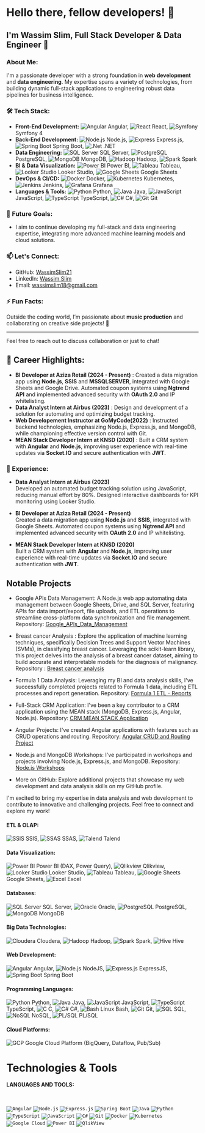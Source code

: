 # Hello there, fellow developers! 👋

## I'm Wassim Slim, Full Stack Developer & Data Engineer 🚀

### About Me:
I'm a passionate developer with a strong foundation in **web development** and **data engineering**. My expertise spans a variety of technologies, from building dynamic full-stack applications to engineering robust data pipelines for business intelligence.

### 🛠️ Tech Stack:
- **Front-End Development:** ![Angular](https://img.icons8.com/color/48/angularjs.png) Angular, ![React](https://img.icons8.com/color/48/react-native.png) React, ![Symfony](https://img.icons8.com/color/48/symfony.png) Symfony 4
- **Back-End Development:** ![Node.js](https://img.icons8.com/color/48/nodejs.png) Node.js, ![Express](https://img.icons8.com/color/48/express.png) Express.js, ![Spring Boot](https://img.icons8.com/color/48/spring-logo.png) Spring Boot, ![.Net](https://img.icons8.com/color/48/dot-net.png) .NET
- **Data Engineering:** ![SQL Server](https://img.icons8.com/color/48/sql.png) SQL Server, ![PostgreSQL](https://img.icons8.com/color/48/postgresql.png) PostgreSQL, ![MongoDB](https://img.icons8.com/color/48/mongodb.png) MongoDB, ![Hadoop](https://img.icons8.com/color/48/hadoop.png) Hadoop, ![Spark](https://img.icons8.com/color/48/spark.png) Spark
- **BI & Data Visualization:** ![Power BI](https://img.icons8.com/color/48/power-bi.png) Power BI, ![Tableau](https://img.icons8.com/color/48/tableau-software.png) Tableau, ![Looker Studio](https://img.icons8.com/color/48/google.png) Looker Studio, ![Google Sheets](https://img.icons8.com/color/48/google-sheets.png) Google Sheets
- **DevOps & CI/CD:** ![Docker](https://img.icons8.com/color/48/docker.png) Docker, ![Kubernetes](https://img.icons8.com/color/48/kubernetes.png) Kubernetes, ![Jenkins](https://img.icons8.com/color/48/jenkins.png) Jenkins, ![Grafana](https://img.icons8.com/color/48/grafana.png) Grafana
- **Languages & Tools:** ![Python](https://img.icons8.com/color/48/python.png) Python, ![Java](https://img.icons8.com/color/48/java-coffee-cup-logo.png) Java, ![JavaScript](https://img.icons8.com/color/48/javascript.png) JavaScript, ![TypeScript](https://img.icons8.com/color/48/typescript.png) TypeScript, ![C#](https://img.icons8.com/color/48/c-sharp-logo.png) C#, ![Git](https://img.icons8.com/color/48/git.png) Git



### 🎯 Future Goals:
- I aim to continue developing my full-stack and data engineering expertise, integrating more advanced machine learning models and cloud solutions.

### 📫 Let's Connect:
- GitHub: [WassimSlim21](https://github.com/WassimSlim21)
- LinkedIn: [Wassim Slim](https://www.linkedin.com/in/wassimslim)
- Email: wassimslim18@gmail.com

### ⚡ Fun Facts:
Outside the coding world, I’m passionate about **music production** and collaborating on creative side projects! 🎵

---
Feel free to reach out to discuss collaboration or just to chat!



## 🚀 Career Highlights:

- **BI Developer at Aziza Retail (2024 - Present)** :   Created a data migration app using **Node.js**, **SSIS** and **MSSQLSERVER**, integrated with Google Sheets and Google Drive. Automated coupon systems using **Ngtrend API** and implemented advanced security with **OAuth 2.0** and IP whitelisting.
- **Data Analyst Intern at Airbus (2023)** : Design and development of a solution for automating and optimizing budget tracking.
- **Web Developement Instructor at GoMyCode(2022)** : Instructed backend technologies, emphasizing Node.js, Express.js, and MongoDB, while championing effective version control with Git.
- **MEAN Stack Developer Intern at KNSD (2020)** : Built a CRM system with **Angular** and **Node.js**, improving user experience with real-time updates via **Socket.IO** and secure authentication with **JWT**.


### 💼 Experience:
- **Data Analyst Intern at Airbus (2023)**  
  Developed an automated budget tracking solution using JavaScript, reducing manual effort by 80%. Designed interactive dashboards for KPI monitoring using Looker Studio.

- **BI Developer at Aziza Retail (2024 - Present)**  
  Created a data migration app using **Node.js** and **SSIS**, integrated with Google Sheets. Automated coupon systems using **Ngtrend API** and implemented advanced security with **OAuth 2.0** and IP whitelisting.

- **MEAN Stack Developer Intern at KNSD (2020)**  
  Built a CRM system with **Angular** and **Node.js**, improving user experience with real-time updates via **Socket.IO** and secure authentication with **JWT**.
## Notable Projects
- Google APIs Data Management: A Node.js web app automating data management between Google Sheets, Drive, and SQL Server, featuring APIs for data import/export, file uploads, and ETL operations to streamline cross-platform data synchronization and file management.
Repository: [Google_APIs_Data_Management](https://github.com/WassimSlim21/Google_APIs_Data_Management)


- Breast cancer Analysis : Explore the application of machine learning techniques, specifically Decision Trees and Support Vector Machines (SVMs), in classifying breast cancer. Leveraging the scikit-learn library, this project delves into the analysis of a breast cancer dataset, aiming to build accurate and interpretable models for the diagnosis of malignancy.
Repository :  [Breast cancer analysis](https://github.com/WassimSlim21/Breast_Cancer_Data_Analysis.git)

- Formula 1 Data Analysis: Leveraging my BI and data analysis skills, I've successfully completed projects related to Formula 1 data, including ETL processes and report generation.
Repository: [Formula 1 ETL - Reports](https://github.com/WassimSlim21/WefastReports.git)

- Full-Stack CRM Application: I've been a key contributor to a CRM application using the MEAN stack (MongoDB, Express.js, Angular, Node.js).
Repository: [CRM MEAN STACK Application](https://github.com/WassimSlim21/CRM-)

- Angular Projects: I've created Angular applications with features such as CRUD operations and routing.
Repository: [Angular CRUD and Routing Project](https://github.com/WassimSlim21/Projet-Angular-Crud-Routing)

- Node.js and MongoDB Workshops: I've participated in workshops and projects involving Node.js, Express.js, and MongoDB.
Repository: [Node.js Workshops](https://github.com/WassimSlim21/all_node_workshops)

- More on GitHub: Explore additional projects that showcase my web development and data analysis skills on my GitHub profile.

I'm excited to bring my expertise in data analysis and web development to contribute to innovative and challenging projects. Feel free to connect and explore my work!


#### ETL & OLAP:
![SSIS](https://img.icons8.com/color/48/ssis.png) SSIS, ![SSAS](https://img.icons8.com/color/48/ssis.png) SSAS, ![Talend](https://img.icons8.com/color/48/talend.png) Talend

#### Data Visualization:
![Power BI](https://img.icons8.com/color/48/power-bi.png) Power BI (DAX, Power Query), ![Qlikview](<img src="https://github.com/WassimSlim21/WassimSlim21/blob/main/logos/Qlik.png" alt="Qlikview" width="48" />) Qlikview, ![Looker Studio](https://img.icons8.com/color/48/google.png) Looker Studio, ![Tableau](https://img.icons8.com/color/48/tableau-software.png) Tableau, ![Google Sheets](https://img.icons8.com/color/48/google-sheets.png) Google Sheets, ![Excel](https://img.icons8.com/color/48/ms-excel.png) Excel

#### Databases:
![SQL Server](https://img.icons8.com/color/48/sql.png) SQL Server, ![Oracle](https://img.icons8.com/color/48/oracle-logo.png) Oracle, ![PostgreSQL](https://img.icons8.com/color/48/postgresql.png) PostgreSQL, ![MongoDB](https://img.icons8.com/color/48/mongodb.png) MongoDB

#### Big Data Technologies:
![Cloudera](https://img.icons8.com/color/48/hadoop-distributed-file-system.png) Cloudera, ![Hadoop](https://img.icons8.com/color/48/hadoop.png) Hadoop, ![Spark](https://img.icons8.com/color/48/spark.png) Spark, ![Hive](https://img.icons8.com/color/48/hive.png) Hive

#### Web Development:
![Angular](https://img.icons8.com/color/48/angularjs.png) Angular, ![Node.js](https://img.icons8.com/color/48/nodejs.png) NodeJS, ![Express.js](https://img.icons8.com/color/48/express.png) ExpressJS, ![Spring Boot](https://img.icons8.com/color/48/spring-logo.png) Spring Boot

#### Programming Languages:
![Python](https://img.icons8.com/color/48/python.png) Python, ![Java](https://img.icons8.com/color/48/java-coffee-cup-logo.png) Java, ![JavaScript](https://img.icons8.com/color/48/javascript.png) JavaScript, ![TypeScript](https://img.icons8.com/color/48/typescript.png) TypeScript, ![C](https://img.icons8.com/color/48/c-programming.png) C, ![C#](https://img.icons8.com/color/48/c-sharp-logo.png) C#, ![Bash](https://img.icons8.com/color/48/console.png) Linux Bash, ![Git](https://img.icons8.com/color/48/git.png) Git, ![SQL](https://img.icons8.com/color/48/sql.png) SQL, ![NoSQL](https://img.icons8.com/color/48/nosql.png) NoSQL, ![PL/SQL](https://img.icons8.com/color/48/sql.png) PL/SQL

#### Cloud Platforms:
![GCP](https://img.icons8.com/color/48/google-cloud.png) Google Cloud Platform (BigQuery, Dataflow, Pub/Sub)


<h1 dir="auto">Technologies & Tools</h1>
<p dir="auto"><strong>LANGUAGES AND TOOLS:</strong></p>
<br>

<code><img height="40" width="40" src="https://img.icons8.com/color/48/angularjs.png" alt="Angular"></code>
<code><img height="40" width="40" src="https://img.icons8.com/color/48/nodejs.png" alt="Node.js"></code>
<code><img height="40" width="40" src="https://img.icons8.com/color/48/express.png" alt="Express.js"></code>
<code><img height="40" width="40" src="https://img.icons8.com/color/48/spring-logo.png" alt="Spring Boot"></code>
<code><img height="40" width="40" src="https://img.icons8.com/color/48/java-coffee-cup-logo.png" alt="Java"></code>
<code><img height="40" width="40" src="https://img.icons8.com/color/48/python.png" alt="Python"></code>
<code><img height="40" width="40" src="https://img.icons8.com/color/48/typescript.png" alt="TypeScript"></code>
<code><img height="40" width="40" src="https://img.icons8.com/color/48/javascript.png" alt="JavaScript"></code>
<code><img height="40" width="40" src="https://img.icons8.com/color/48/c-sharp-logo.png" alt="C#"></code>
<code><img height="40" width="40" src="https://img.icons8.com/color/48/git.png" alt="Git"></code>
<code><img height="40" width="40" src="https://img.icons8.com/color/48/docker.png" alt="Docker"></code>
<code><img height="40" width="40" src="https://img.icons8.com/color/48/kubernetes.png" alt="Kubernetes"></code>
<code><img height="40" width="40" src="https://img.icons8.com/color/48/google-cloud.png" alt="Google Cloud"></code>
<code><img height="40" width="40" src="https://img.icons8.com/color/48/power-bi.png" alt="Power BI"></code>
<code><img height="40" width="40" src="https://img.icons8.com/color/48/qlikview.png" alt="QlikView"></code>
